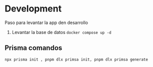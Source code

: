 # Development

Paso para levantar la app den desarrollo

1. Levantar la base de datos
`
    docker compose up -d
`

## Prisma comandos

`
    npx prisma init ,
    pnpm dlx primsa init,
    pnpm dlx primsa generate
`
